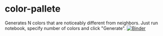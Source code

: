 # color-pallete
Generates N colors that are noticeably different from neighbors.
Just run notebook, specify number of colors and click "Generate".
[![Binder](https://mybinder.org/badge_logo.svg)](https://mybinder.org/v2/gh/slavust/color-pallete.git/main)
